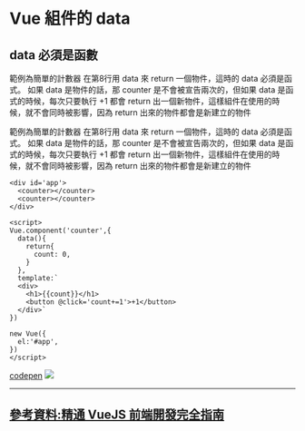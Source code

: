 # Vue 組件的 data

## data 必須是函數
範例為簡單的計數器
在第8行用 data 來 return 一個物件，這時的 data 必須是函式。
如果 data 是物件的話，那 counter 是不會被宣告兩次的，但如果 data 是函式的時候，每次只要執行 +1 都會 return 出一個新物件，這樣組件在使用的時候，就不會同時被影響，因為 return 出來的物件都會是新建立的物件

範例為簡單的計數器
在第8行用 data 來 return 一個物件，這時的 data 必須是函式。
如果 data 是物件的話，那 counter 是不會被宣告兩次的，但如果 data 是函式的時候，每次只要執行 +1 都會 return 出一個新物件，這樣組件在使用的時候，就不會同時被影響，因為 return 出來的物件都會是新建立的物件
```htmlmixed=
<div id='app'>
  <counter></counter>
  <counter></counter>
</div>

<script>
Vue.component('counter',{
  data(){
    return{
      count: 0,
    }
  },
  template:`
  <div>
    <h1>{{count}}</h1>
    <button @click='count+=1'>+1</button>
  </div>`
})

new Vue({
  el:'#app',
})
</script>
```
[codepen](https://codepen.io/gleofgja/pen/PoNppeB?editors=1011)
![](https://i.imgur.com/U9YN08F.png)

---
## [參考資料:精通 VueJS 前端開發完全指南](https://hiskio.com/courses/145)